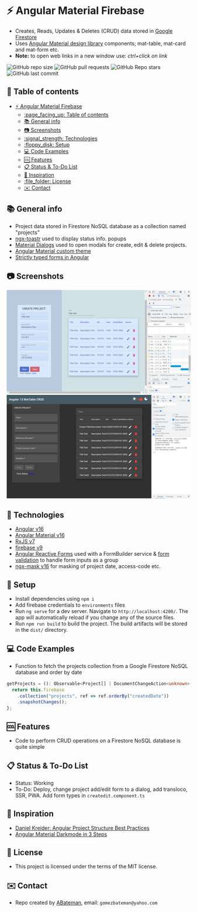 # :zap: Angular Material Firebase

* Creates, Reads, Updates & Deletes (CRUD) data stored in [Google Firestore](https://firebase.google.com/)
* Uses [Angular Material design library](https://material.angular.io/) components; mat-table, mat-card and mat-form etc.
* **Note:** to open web links in a new window use: _ctrl+click on link_

![GitHub repo size](https://img.shields.io/github/repo-size/AndrewJBateman/angular-material-firebase?style=plastic)
![GitHub pull requests](https://img.shields.io/github/issues-pr/AndrewJBateman/angular-material-firebase?style=plastic)
![GitHub Repo stars](https://img.shields.io/github/stars/AndrewJBateman/angular-material-firebase?style=plastic)
![GitHub last commit](https://img.shields.io/github/last-commit/AndrewJBateman/angular-material-firebase?style=plastic)

## :page_facing_up: Table of contents

* [:zap: Angular Material Firebase](#zap-angular-material-firebase)
  * [:page\_facing\_up: Table of contents](#page_facing_up-table-of-contents)
  * [:books: General info](#books-general-info)
  * [:camera: Screenshots](#camera-screenshots)
  * [:signal\_strength: Technologies](#signal_strength-technologies)
  * [:floppy\_disk: Setup](#floppy_disk-setup)
  * [:computer: Code Examples](#computer-code-examples)
  * [:cool: Features](#cool-features)
  * [:clipboard: Status \& To-Do List](#clipboard-status--to-do-list)
  * [:clap: Inspiration](#clap-inspiration)
  * [:file\_folder: License](#file_folder-license)
  * [:envelope: Contact](#envelope-contact)

## :books: General info

* Project data stored in Firestore NoSQL database as a collection named "projects"
* [ngx-toastr](https://www.npmjs.com/package/ngx-toastr) used to display status info. popups
* [Material Dialogs](https://material.angular.io/components/dialog/overview) used to open modals for create, edit & delete projects.
* [Angular Material custom theme](https://material.angular.io/guide/theming#defining-a-theme)
* [Strictly typed forms in Angular](https://blog.ninja-squad.com/2022/04/21/strictly-typed-forms-angular/)

## :camera: Screenshots

![Example screenshot](./imgs/home.png)
![Example screenshot](./imgs/dark.png)

## :signal_strength: Technologies

* [Angular v16](https://angular.io/)
* [Angular Material v16](https://material.angular.io/)
* [RxJS v7](https://rxjs-dev.firebaseapp.com/guide/overview)
* [firebase v9](https://www.npmjs.com/package/firebase)
* [Angular Reactive Forms](https://angular.io/guide/reactive-forms) used with a FormBuilder service & [form validation](https://angular.io/guide/form-validation) to handle form inputs as a group
* [ngx-mask v16](https://www.npmjs.com/package/ngx-mask) for masking of project date, access-code etc.

## :floppy_disk: Setup

* Install dependencies using `npm i`
* Add firebase credentials to `environments` files
* Run `ng serve` for a dev server. Navigate to `http://localhost:4200/`. The app will automatically reload if you change any of the source files.
* Run `npm run build` to build the project. The build artifacts will be stored in the `dist/` directory.

## :computer: Code Examples

* Function to fetch the projects collection from a Google Firestore NoSQL database and order by date

```typescript
getProjects = (): Observable<Project[] | DocumentChangeAction<unknown>[]> => {
  return this.firebase
    .collection("projects", ref => ref.orderBy("createdDate"))
    .snapshotChanges();
};
```

## :cool: Features

* Code to perform CRUD operations on a Firestore NoSQL database is quite simple

## :clipboard: Status & To-Do List

* Status: Working
* To-Do: Deploy, change project add/edit form to a dialog, add transloco, SSR, PWA. Add form types in `createdit.component.ts`

## :clap: Inspiration

* [Daniel Kreider: Angular Project Structure Best Practices](https://danielk.tech/home/angular-project-structure-best-practices)
* [Angular Material Darkmode in 3 Steps](https://zoaibkhan.com/blog/angular-material-dark-mode-in-3-steps/)

## :file_folder: License

* This project is licensed under the terms of the MIT license.

## :envelope: Contact

* Repo created by [ABateman](https://github.com/AndrewJBateman), email: `gomezbateman@yahoo.com`
